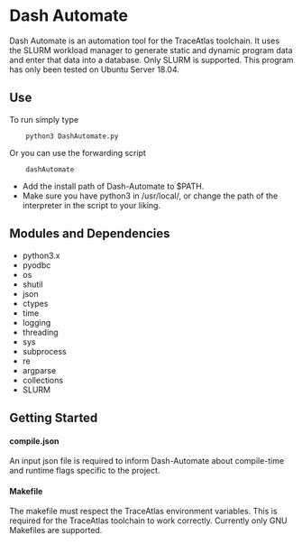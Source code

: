 # Dash Automate

Dash Automate is an automation tool for the TraceAtlas toolchain. It uses the SLURM workload manager to generate static and dynamic program data and enter that data into a database. Only SLURM is supported. This program has only been tested on Ubuntu Server 18.04.

## Use
To run simply type

        python3 DashAutomate.py

Or you can use the forwarding script

        dashAutomate

+ Add the install path of Dash-Automate to $PATH.
+ Make sure you have python3 in /usr/local/, or change the path of the interpreter in the script to your liking.

## Modules and Dependencies
* python3.x
* pyodbc
* os
* shutil
* json
* ctypes
* time
* logging
* threading
* sys
* subprocess
* re
* argparse
* collections
* SLURM

## Getting Started
#### compile.json
An input json file is required to inform Dash-Automate about compile-time and runtime flags specific to the project.

#### Makefile
The makefile must respect the TraceAtlas environment variables. This is required for the TraceAtlas toolchain to work correctly. Currently only GNU Makefiles are supported.